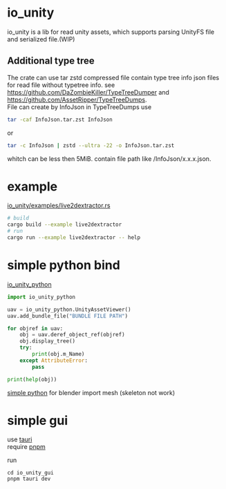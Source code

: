 # io_unity

io_unity is a lib for read unity assets, which supports parsing UnityFS file and serialized file.(WIP)

## Additional type tree

The crate can use
tar zstd compressed file contain type tree info json files
for read file without typetree info.
see https://github.com/DaZombieKiller/TypeTreeDumper
and https://github.com/AssetRipper/TypeTreeDumps.  
File can create by InfoJson in TypeTreeDumps use

```sh
tar -caf InfoJson.tar.zst InfoJson
```

or

```sh
tar -c InfoJson | zstd --ultra -22 -o InfoJson.tar.zst
```

whitch can be less then 5MiB.
contain file path like /InfoJson/x.x.x.json.

# example

[io_unity/examples/live2dextractor.rs](io_unity/examples/live2dextractor.rs)

```sh
# build
cargo build --example live2dextractor
# run
cargo run --example live2dextractor -- help
```

# simple python bind

[io_unity_python](io_unity_python/README.md)

```python
import io_unity_python

uav = io_unity_python.UnityAssetViewer()
uav.add_bundle_file("BUNDLE FILE PATH")

for objref in uav:
    obj = uav.deref_object_ref(objref)
    obj.display_tree()
    try:
        print(obj.m_Name)
    except AttributeError:
        pass

print(help(obj))
```

[simple python](io_unity_python/blender.py) for blender import mesh (skeleton not work)

# simple gui

use [tauri](https://tauri.app/v1/guides/getting-started/prerequisites)  
require [pnpm](https://pnpm.io/installation)

run

```shell
cd io_unity_gui
pnpm tauri dev
```
